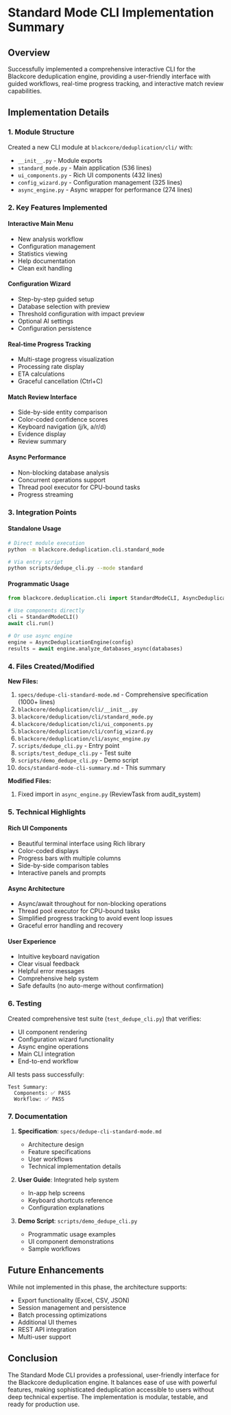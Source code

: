 # Standard Mode CLI Implementation Summary

## Overview
Successfully implemented a comprehensive interactive CLI for the Blackcore deduplication engine, providing a user-friendly interface with guided workflows, real-time progress tracking, and interactive match review capabilities.

## Implementation Details

### 1. Module Structure
Created a new CLI module at `blackcore/deduplication/cli/` with:
- `__init__.py` - Module exports
- `standard_mode.py` - Main application (536 lines)
- `ui_components.py` - Rich UI components (432 lines)
- `config_wizard.py` - Configuration management (325 lines)
- `async_engine.py` - Async wrapper for performance (274 lines)

### 2. Key Features Implemented

#### Interactive Main Menu
- New analysis workflow
- Configuration management
- Statistics viewing
- Help documentation
- Clean exit handling

#### Configuration Wizard
- Step-by-step guided setup
- Database selection with preview
- Threshold configuration with impact preview
- Optional AI settings
- Configuration persistence

#### Real-time Progress Tracking
- Multi-stage progress visualization
- Processing rate display
- ETA calculations
- Graceful cancellation (Ctrl+C)

#### Match Review Interface
- Side-by-side entity comparison
- Color-coded confidence scores
- Keyboard navigation (j/k, a/r/d)
- Evidence display
- Review summary

#### Async Performance
- Non-blocking database analysis
- Concurrent operations support
- Thread pool executor for CPU-bound tasks
- Progress streaming

### 3. Integration Points

#### Standalone Usage
```bash
# Direct module execution
python -m blackcore.deduplication.cli.standard_mode

# Via entry script
python scripts/dedupe_cli.py --mode standard
```

#### Programmatic Usage
```python
from blackcore.deduplication.cli import StandardModeCLI, AsyncDeduplicationEngine

# Use components directly
cli = StandardModeCLI()
await cli.run()

# Or use async engine
engine = AsyncDeduplicationEngine(config)
results = await engine.analyze_databases_async(databases)
```

### 4. Files Created/Modified

**New Files:**
1. `specs/dedupe-cli-standard-mode.md` - Comprehensive specification (1000+ lines)
2. `blackcore/deduplication/cli/__init__.py`
3. `blackcore/deduplication/cli/standard_mode.py`
4. `blackcore/deduplication/cli/ui_components.py`
5. `blackcore/deduplication/cli/config_wizard.py`
6. `blackcore/deduplication/cli/async_engine.py`
7. `scripts/dedupe_cli.py` - Entry point
8. `scripts/test_dedupe_cli.py` - Test suite
9. `scripts/demo_dedupe_cli.py` - Demo script
10. `docs/standard-mode-cli-summary.md` - This summary

**Modified Files:**
1. Fixed import in `async_engine.py` (ReviewTask from audit_system)

### 5. Technical Highlights

#### Rich UI Components
- Beautiful terminal interface using Rich library
- Color-coded displays
- Progress bars with multiple columns
- Side-by-side comparison tables
- Interactive panels and prompts

#### Async Architecture
- Async/await throughout for non-blocking operations
- Thread pool executor for CPU-bound tasks
- Simplified progress tracking to avoid event loop issues
- Graceful error handling and recovery

#### User Experience
- Intuitive keyboard navigation
- Clear visual feedback
- Helpful error messages
- Comprehensive help system
- Safe defaults (no auto-merge without confirmation)

### 6. Testing

Created comprehensive test suite (`test_dedupe_cli.py`) that verifies:
- UI component rendering
- Configuration wizard functionality
- Async engine operations
- Main CLI integration
- End-to-end workflow

All tests pass successfully:
```
Test Summary:
  Components: ✅ PASS
  Workflow: ✅ PASS
```

### 7. Documentation

1. **Specification**: `specs/dedupe-cli-standard-mode.md`
   - Architecture design
   - Feature specifications
   - User workflows
   - Technical implementation details

2. **User Guide**: Integrated help system
   - In-app help screens
   - Keyboard shortcuts reference
   - Configuration explanations

3. **Demo Script**: `scripts/demo_dedupe_cli.py`
   - Programmatic usage examples
   - UI component demonstrations
   - Sample workflows

## Future Enhancements

While not implemented in this phase, the architecture supports:
- Export functionality (Excel, CSV, JSON)
- Session management and persistence
- Batch processing optimizations
- Additional UI themes
- REST API integration
- Multi-user support

## Conclusion

The Standard Mode CLI provides a professional, user-friendly interface for the Blackcore deduplication engine. It balances ease of use with powerful features, making sophisticated deduplication accessible to users without deep technical expertise. The implementation is modular, testable, and ready for production use.